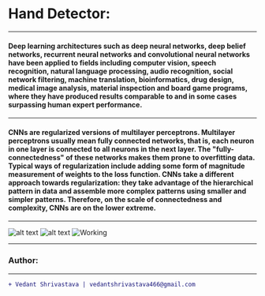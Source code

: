 
# Hand Detector:
____________________________________________________________________________________________________________________
#### Deep learning architectures such as deep neural networks, deep belief networks, recurrent neural networks and convolutional neural networks have been applied to fields including computer vision, speech recognition, natural language processing, audio recognition, social network filtering, machine translation, bioinformatics, drug design, medical image analysis, material inspection and board game programs, where they have produced results comparable to and in some cases surpassing human expert performance.
____________________________________________________________________________________________________________________
#### CNNs are regularized versions of multilayer perceptrons. Multilayer perceptrons usually mean fully connected networks, that is, each neuron in one layer is connected to all neurons in the next layer. The "fully-connectedness" of these networks makes them prone to overfitting data. Typical ways of regularization include adding some form of magnitude measurement of weights to the loss function. CNNs take a different approach towards regularization: they take advantage of the hierarchical pattern in data and assemble more complex patterns using smaller and simpler patterns. Therefore, on the scale of connectedness and complexity, CNNs are on the lower extreme.
____________________________________________________________________________________________________________________________________
![alt text](https://miro.medium.com/max/3840/1*oB3S5yHHhvougJkPXuc8og.gif)
 ![alt text](https://ze-us.xyz/images/neuralnet.gif)  ![Working](https://i.stack.imgur.com/f2RiP.gif)
____________________________________________________________________________________________________________________________________
### Author:
----------------------------------
```diff
+ Vedant Shrivastava | vedantshrivastava466@gmail.com
```
